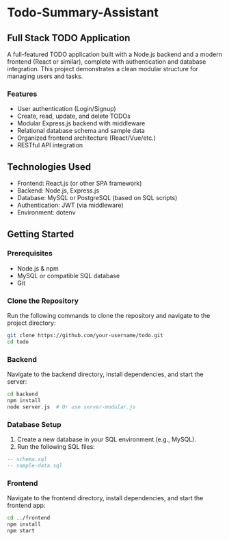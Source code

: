 # Todo-Summary-Assistant
## Full Stack TODO Application

A full-featured TODO application built with a Node.js backend and a modern frontend (React or similar), complete with authentication and database integration. This project demonstrates a clean modular structure for managing users and tasks.

### Features

- User authentication (Login/Signup)
- Create, read, update, and delete TODOs
- Modular Express.js backend with middleware
- Relational database schema and sample data
- Organized frontend architecture (React/Vue/etc.)
- RESTful API integration

## Technologies Used

- Frontend: React.js (or other SPA framework)
- Backend: Node.js, Express.js
- Database: MySQL or PostgreSQL (based on SQL scripts)
- Authentication: JWT (via middleware)
- Environment: dotenv

## Getting Started

### Prerequisites

- Node.js & npm
- MySQL or compatible SQL database
- Git

### Clone the Repository

Run the following commands to clone the repository and navigate to the project directory:

```bash
git clone https://github.com/your-username/todo.git
cd todo
```

### Backend

Navigate to the backend directory, install dependencies, and start the server:

```bash
cd backend
npm install
node server.js  # Or use server-modular.js
```

### Database Setup

1. Create a new database in your SQL environment (e.g., MySQL).
2. Run the following SQL files:

```sql
-- schema.sql
-- sample-data.sql
```

### Frontend

Navigate to the frontend directory, install dependencies, and start the frontend app:

```bash
cd ../frontend
npm install
npm start
```
